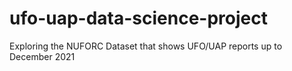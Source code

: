 # ufo-uap-data-science-project
Exploring the NUFORC Dataset that shows UFO/UAP reports up to December 2021
